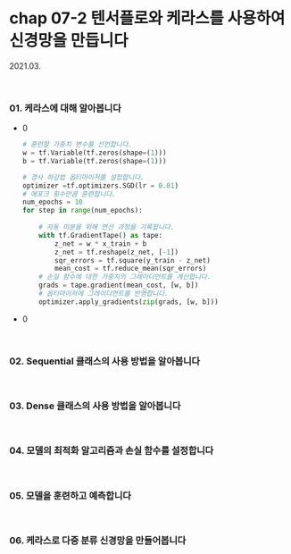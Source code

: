 # chap 07-2 텐서플로와 케라스를 사용하여 신경망을 만듭니다

2021.03.

<br>

### 01. 케라스에 대해 알아봅니다

* 0

  ```python
  # 훈련할 가중치 변수를 선언합니다.
  w = tf.Variable(tf.zeros(shape=(1)))
  b = tf.Variable(tf.zeros(shape=(1)))
  
  # 경사 하강법 옵티마이저를 설정합니다.
  optimizer =tf.optimizers.SGD(lr = 0.01)
  # 에포크 횟수만큼 훈련합니다.
  num_epochs = 10
  for step in range(num_epochs):
      
      # 자동 미분을 위해 연산 과정을 기록합니다.
      with tf.GradientTape() as tape:
          z_net = w * x_train + b
          z_net = tf.reshape(z_net, [-1])
          sqr_errors = tf.square(y_train - z_net)
          mean_cost = tf.reduce_mean(sqr_errors)
      # 손실 함수에 대한 가중치의 그레이디언트를 계산합니다.
      grads = tape.gradient(mean_cost, [w, b])
      # 옵티마이저에 그레이디언트를 반영합니다.
      optimizer.apply_gradients(zip(grads, [w, b]))
  ```

  

* 0

<br>

### 02. Sequential 클래스의 사용 방법을 알아봅니다

<br>

### 03. Dense 클래스의 사용 방법을 알아봅니다

<br>

### 04. 모델의 최적화 알고리즘과 손실 함수를 설정합니다

<br>

### 05. 모델을 훈련하고 예측합니다

<br>

### 06. 케라스로 다중 분류 신경망을 만들어봅니다
